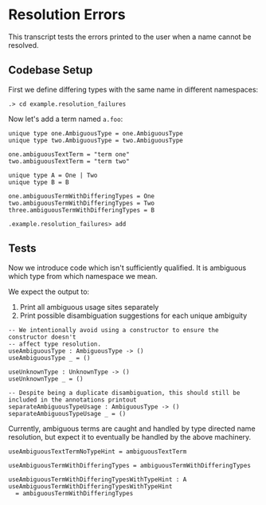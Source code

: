 # Resolution Errors

This transcript tests the errors printed to the user when a name cannot be resolved.

## Codebase Setup

First we define differing types with the same name in different namespaces:

```ucm
.> cd example.resolution_failures
```

Now let's add a term named `a.foo`:

```unison
unique type one.AmbiguousType = one.AmbiguousType
unique type two.AmbiguousType = two.AmbiguousType

one.ambiguousTextTerm = "term one"
two.ambiguousTextTerm = "term two"

unique type A = One | Two
unique type B = B

one.ambiguousTermWithDifferingTypes = One
two.ambiguousTermWithDifferingTypes = Two
three.ambiguousTermWithDifferingTypes = B
```

```ucm
.example.resolution_failures> add
```

## Tests

Now we introduce code which isn't sufficiently qualified. 
It is ambiguous which type from which namespace we mean.

We expect the output to:

1. Print all ambiguous usage sites separately
2. Print possible disambiguation suggestions for each unique ambiguity

```unison:error
-- We intentionally avoid using a constructor to ensure the constructor doesn't
-- affect type resolution.
useAmbiguousType : AmbiguousType -> ()
useAmbiguousType _ = ()

useUnknownType : UnknownType -> ()
useUnknownType _ = ()

-- Despite being a duplicate disambiguation, this should still be included in the annotations printout
separateAmbiguousTypeUsage : AmbiguousType -> ()
separateAmbiguousTypeUsage _ = ()
```

Currently, ambiguous terms are caught and handled by type directed name resolution,
but expect it to eventually be handled by the above machinery.

```unison:error
useAmbiguousTextTermNoTypeHint = ambiguousTextTerm
```

```unison:error
useAmbiguousTermWithDifferingTypes = ambiguousTermWithDifferingTypes
```

```unison:error
useAmbiguousTermWithDifferingTypesWithTypeHint : A
useAmbiguousTermWithDifferingTypesWithTypeHint 
  = ambiguousTermWithDifferingTypes
```
